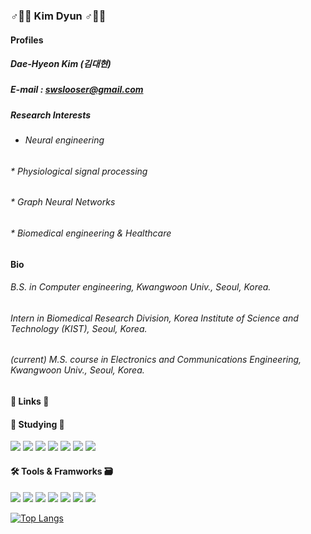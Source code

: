### ♂️🙋‍♂️ Kim Dyun ♂️🙋‍♂️

#### Profiles
##### Dae-Hyeon Kim (김대현)
##### E-mail : swslooser@gmail.com
##### Research Interests
* ###### Neural engineering
###### * Physiological signal processing
###### * Graph Neural Networks
###### * Biomedical engineering & Healthcare

#### Bio
###### B.S. in Computer engineering, Kwangwoon Univ., Seoul, Korea.
###### Intern in Biomedical Research Division, Korea Institute of Science and Technology (KIST), Seoul, Korea.
###### (current) M.S. course in Electronics and Communications Engineering,  Kwangwoon Univ., Seoul, Korea.

#### 🔗 Links 🔗

#### 📝 Studying 📝
<img src="https://img.shields.io/badge/Python-Green?style=round-square"/> <img src="https://img.shields.io/badge/Matlab-ff69b4?style=round-square"/> <img src="https://img.shields.io/badge/C-blueviolet?style=round-square"/> <img src="https://img.shields.io/badge/C++-blue?style=round-square"/> <img src="https://img.shields.io/badge/JavaScript-orange?style=round-square"/> <img src="https://img.shields.io/badge/HTML5-critical?style=round-square"/> <img src="https://img.shields.io/badge/CSS3-lightgrey?style=round-square"/> 

#### 🛠 Tools & Framworks 🗃
<img src="https://img.shields.io/badge/Python-Green?style=round-square"/> <img src="https://img.shields.io/badge/Matlab-ff69b4?style=round-square"/> <img src="https://img.shields.io/badge/C-blueviolet?style=round-square"/> <img src="https://img.shields.io/badge/C++-blue?style=round-square"/> <img src="https://img.shields.io/badge/JavaScript-orange?style=round-square"/> <img src="https://img.shields.io/badge/HTML5-critical?style=round-square"/> <img src="https://img.shields.io/badge/CSS3-lightgrey?style=round-square"/> 

[![Top Langs](https://github-readme-stats.vercel.app/api/top-langs/?username=anuraghazra&layout=compact)](https://github.com/anuraghazra/github-readme-stats)

<!--
**KimDyun/KimDyun** is a ✨ _special_ ✨ repository because its `README.md` (this file) appears on your GitHub profile.

Here are some ideas to get you started:

- 🔭 I’m currently working on ...
- 🌱 I’m currently learning ...
- 👯 I’m looking to collaborate on ...
- 🤔 I’m looking for help with ...
- 💬 Ask me about ...
- 📫 How to reach me: ...
- 😄 Pronouns: ...
- ⚡ Fun fact: ...
-->
